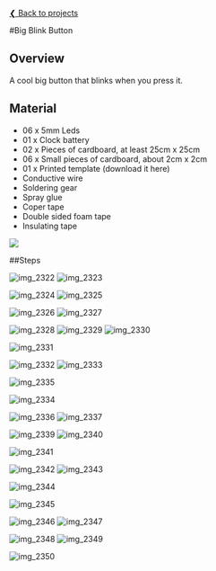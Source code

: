 [❮ Back to projects](#!wearables-and-craft/index.md)

#Big Blink Button

## Overview
A cool big button that blinks when you press it.
[](https://www.youtube.com/watch?v=nvzb3lB6Unw)

## Material
* 06 x 5mm Leds
* 01 x Clock battery
* 02 x Pieces of cardboard, at least 25cm x 25cm 
* 06 x Small pieces of cardboard, about 2cm x 2cm
* 01 x Printed template (download it here)
* Conductive wire
* Soldering gear
* Spray glue
* Coper tape
* Double sided foam tape
* Insulating tape

![](https://cloud.githubusercontent.com/assets/122277/4900022/313e71c6-6422-11e4-9f98-8ac7eccab1f4.JPG)

##Steps

![img_2322](https://cloud.githubusercontent.com/assets/122277/4900021/313e356c-6422-11e4-9dc3-8c3b19455e8c.JPG)
![img_2323](https://cloud.githubusercontent.com/assets/122277/4900020/31399f7a-6422-11e4-8690-563e353f0ae6.JPG)

![img_2324](https://cloud.githubusercontent.com/assets/122277/4900030/41a527d0-6422-11e4-8eb7-293cc9c1d910.JPG)
![img_2325](https://cloud.githubusercontent.com/assets/122277/4900031/41c0e588-6422-11e4-8e98-c14fe1179187.JPG)

![img_2326](https://cloud.githubusercontent.com/assets/122277/4900033/41d078fe-6422-11e4-803e-18009a69e503.JPG)
![img_2327](https://cloud.githubusercontent.com/assets/122277/4900034/41d0d830-6422-11e4-8ba0-9bc0748e1e71.JPG)

![img_2328](https://cloud.githubusercontent.com/assets/122277/4900032/41d05a4a-6422-11e4-9b97-7db7edf1c5e8.JPG)
![img_2329](https://cloud.githubusercontent.com/assets/122277/4900036/41d9b996-6422-11e4-9a36-05df6338b869.JPG)
![img_2330](https://cloud.githubusercontent.com/assets/122277/4900035/41d8bd20-6422-11e4-84b3-a12b37d240f4.JPG)

![img_2331](https://cloud.githubusercontent.com/assets/122277/4900037/41df8cae-6422-11e4-880a-d90fc2d84c46.JPG)

![img_2332](https://cloud.githubusercontent.com/assets/122277/4900039/41e80e06-6422-11e4-965c-cd735b427a4f.JPG)
![img_2333](https://cloud.githubusercontent.com/assets/122277/4900040/41ebe756-6422-11e4-90d8-7eb7625b73de.JPG)

![img_2335](https://cloud.githubusercontent.com/assets/122277/4900042/41f256d6-6422-11e4-9f81-f3ffd20654f6.JPG)

![img_2334](https://cloud.githubusercontent.com/assets/122277/4900038/41e56a8e-6422-11e4-98b8-0e6849e8e0e0.JPG)

![img_2336](https://cloud.githubusercontent.com/assets/122277/4900041/41f19782-6422-11e4-8b06-0059b1cda5d2.JPG)
![img_2337](https://cloud.githubusercontent.com/assets/122277/4900049/421ba662-6422-11e4-9b30-94ba71300471.JPG)

![img_2339](https://cloud.githubusercontent.com/assets/122277/4900043/41fc6a5e-6422-11e4-8344-5eb058b170ef.JPG)
![img_2340](https://cloud.githubusercontent.com/assets/122277/4900044/42059598-6422-11e4-8203-7bcaf349c0d9.JPG)

![img_2341](https://cloud.githubusercontent.com/assets/122277/4900045/420bd9c6-6422-11e4-8d80-02d76cee8048.JPG)

![img_2342](https://cloud.githubusercontent.com/assets/122277/4900046/420e917a-6422-11e4-829f-3afe2cf79baa.JPG)
![img_2343](https://cloud.githubusercontent.com/assets/122277/4900047/420edcc0-6422-11e4-906b-ca1fafcbc02a.JPG)

![img_2344](https://cloud.githubusercontent.com/assets/122277/4900048/421736c2-6422-11e4-9e35-c3d8e4d1de11.JPG)

![img_2345](https://cloud.githubusercontent.com/assets/122277/4900050/421c46da-6422-11e4-9678-5e36f2bc7917.JPG)

![img_2346](https://cloud.githubusercontent.com/assets/122277/4900051/4224017c-6422-11e4-8987-6692b8c347bf.JPG)
![img_2347](https://cloud.githubusercontent.com/assets/122277/4900053/422b25d8-6422-11e4-9644-9d771efde65a.JPG)

![img_2348](https://cloud.githubusercontent.com/assets/122277/4900052/422a5310-6422-11e4-8e0e-f5f759808906.JPG)
![img_2349](https://cloud.githubusercontent.com/assets/122277/4900054/422eab86-6422-11e4-94c0-3bb73a8e7864.JPG)

![img_2350](https://cloud.githubusercontent.com/assets/122277/4900055/423c0790-6422-11e4-9ef0-1180a72774f3.JPG)
